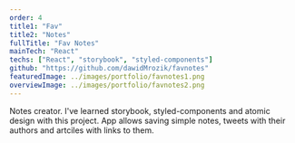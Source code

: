 ```yaml
---
order: 4
title1: "Fav"
title2: "Notes"
fullTitle: "Fav Notes"
mainTech: "React"
techs: ["React", "storybook", "styled-components"]
github: "https://github.com/dawidMrozik/favnotes"
featuredImage: ../images/portfolio/favnotes1.png
overviewImage: ../images/portfolio/favnotes2.png
---
```


Notes creator. I've learned storybook, styled-components and atomic design with this project. App allows saving simple notes, tweets with their authors and
artciles with links to them.

